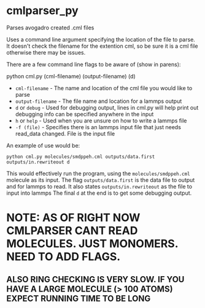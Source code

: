 # cmlparser_py
Parses avogadro created .cml files

Uses a command line argument specifying the location of the file to parse.
It doesn't check the filename for the extention cml, so be sure it is a cml
file otherwise there may be issues.

There are a few command line flags to be aware of (show in parens):

python cml.py (cml-filename) (output-filename) (d)
* `cml-filename` - The name and location of the cml file you would like to parse
* `output-filename` - The file name and location for a lammps output
* `d` or `debug` - Used for debugging output, lines in cml.py will help print out debugging info can be specified anywhere in the input
* `h` or `help` - Used when you are unsure on how to write a lammps file
* `-f (file)` - Specifies there is an lammps input file that just needs read_data changed. File is the input file

An example of use would be:

`python cml.py molecules/smdppeh.cml outputs/data.first outputs/in.rewriteout d`

This would effectively run the program, using the `molecules/smdppeh.cml` molecule as its input.
The flag `outputs/data.first` is the data file to output and for lammps to read.
It also states `outputs/in.rewriteout` as the file to input into lammps
The final `d` at the end is to get some debugging output.



# NOTE: AS OF RIGHT NOW CMLPARSER CANT READ MOLECULES. JUST MONOMERS. NEED TO ADD FLAGS.
## ALSO RING CHECKING IS VERY SLOW. IF YOU HAVE A LARGE MOLECULE (> 100 ATOMS) EXPECT RUNNING TIME TO BE LONG
